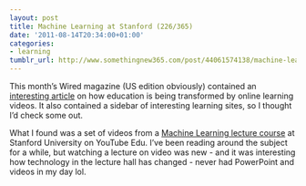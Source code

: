 ```yaml
---
layout: post
title: Machine Learning at Stanford (226/365)
date: '2011-08-14T20:34:00+01:00'
categories:
- learning
tumblr_url: http://www.somethingnew365.com/post/44061574138/machine-learning-at-stanford-226365
---
```

This month’s Wired magazine (US edition obviously) contained an [interesting article](http://www.wired.com/magazine/2011/07/ff_khan/) on how education is being transformed by online learning videos. It also contained a sidebar of interesting learning sites, so I thought I’d check some out.

What I found was a set of videos from a [Machine Learning lecture course](http://www.youtube.com/watch?v=UzxYlbK2c7E) at Stanford University on YouTube Edu.
I’ve been reading around the subject for a while, but watching a lecture on video was new - and it was interesting how technology in the lecture hall has changed - never had PowerPoint and videos in my day lol.
